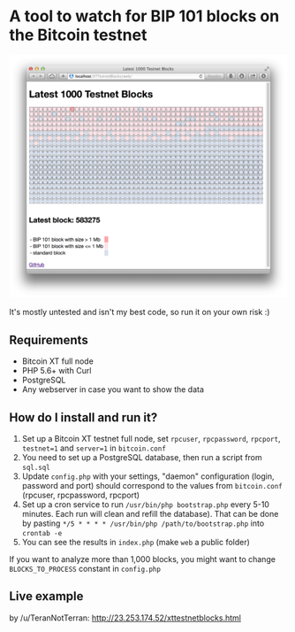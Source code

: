 # A tool to watch for BIP 101 blocks on the Bitcoin testnet

![ScreenShot](https://github.com/Har01d/XTTestnetBlocks/blob/master/screen.png?raw=true)

It's mostly untested and isn't my best code, so run it on your own risk :)

## Requirements

* Bitcoin XT full node
* PHP 5.6+ with Curl
* PostgreSQL
* Any webserver in case you want to show the data

## How do I install and run it?

1. Set up a Bitcoin XT testnet full node, set `rpcuser`, `rpcpassword`, `rpcport`, `testnet=1` and `server=1` in `bitcoin.conf`
2. You need to set up a PostgreSQL database, then run a script from `sql.sql`
3. Update `config.php` with your settings, "daemon" configuration (login, password and port) should correspond to the values from `bitcoin.conf` (rpcuser, rpcpassword, rpcport)
4. Set up a cron service to run `/usr/bin/php bootstrap.php` every 5-10 minutes. Each run will clean and refill the database). That can be done by pasting `*/5 * * * * /usr/bin/php /path/to/bootstrap.php` into `crontab -e` 
5. You can see the results in `index.php` (make `web` a public folder)

If you want to analyze more than 1,000 blocks, you might want to change `BLOCKS_TO_PROCESS` constant in `config.php`

## Live example

by /u/TeranNotTerran: http://23.253.174.52/xttestnetblocks.html